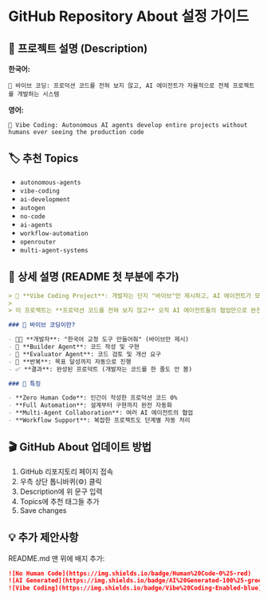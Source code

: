 # GitHub Repository About 설정 가이드

## 🎯 프로젝트 설명 (Description)

**한국어:**
```
🤖 바이브 코딩: 프로덕션 코드를 전혀 보지 않고, AI 에이전트가 자율적으로 전체 프로젝트를 개발하는 시스템
```

**영어:**
```
🤖 Vibe Coding: Autonomous AI agents develop entire projects without humans ever seeing the production code
```

## 🏷️ 추천 Topics

- `autonomous-agents`
- `vibe-coding`
- `ai-development`
- `autogen`
- `no-code`
- `ai-agents`
- `workflow-automation`
- `openrouter`
- `multi-agent-systems`

## 📝 상세 설명 (README 첫 부분에 추가)

```markdown
> 🎯 **Vibe Coding Project**: 개발자는 단지 "바이브"만 제시하고, AI 에이전트가 모든 코드를 작성합니다.
> 
> 이 프로젝트는 **프로덕션 코드를 전혀 보지 않고** 오직 AI 에이전트들의 협업만으로 완전한 애플리케이션을 구축하는 실험입니다.

### 🤔 바이브 코딩이란?

- 👨‍💻 **개발자**: "한국어 교정 도구 만들어줘" (바이브만 제시)
- 🤖 **Builder Agent**: 코드 작성 및 구현
- 🧐 **Evaluator Agent**: 코드 검토 및 개선 요구
- 🔄 **반복**: 목표 달성까지 자동으로 진행
- ✅ **결과**: 완성된 프로덕트 (개발자는 코드를 한 줄도 안 봄)

### 🚀 특징

- **Zero Human Code**: 인간이 작성한 프로덕션 코드 0%
- **Full Automation**: 설계부터 구현까지 완전 자동화
- **Multi-Agent Collaboration**: 여러 AI 에이전트의 협업
- **Workflow Support**: 복잡한 프로젝트도 단계별 자동 처리
```

## 🎬 GitHub About 업데이트 방법

1. GitHub 리포지토리 페이지 접속
2. 우측 상단 톱니바퀴(⚙️) 클릭
3. Description에 위 문구 입력
4. Topics에 추천 태그들 추가
5. Save changes

## 💡 추가 제안사항

README.md 맨 위에 배지 추가:
```markdown
![No Human Code](https://img.shields.io/badge/Human%20Code-0%25-red)
![AI Generated](https://img.shields.io/badge/AI%20Generated-100%25-green)
![Vibe Coding](https://img.shields.io/badge/Vibe%20Coding-Enabled-blue)
```
